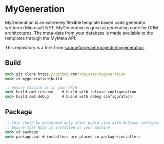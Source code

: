 # MyGeneration

MyGeneration is an extremely flexible template based code generator written in Microsoft.NET. MyGeneration is great at generating code for ORM architectures. The meta-data from your database is made available to the templates through the MyMeta API.

This repository is a fork from [sourceforge.net/projects/mygeneration](https://sourceforge.net/projects/mygeneration).

## Build

```cmd
cmd> git clone https://github.com/khaister/mygeneration
cmd> cd mygeneration\build

:: ensure msbuild is in your PATH
cmd> build.cmd release    # build with release configuration
cmd> build.cmd debug      # build with debug configuration
```

## Package

```cmd
:: This shold be performed only after build step with Release configuration
:: Ensure that NSIS is installed on your machine
cmd> cd package
cmd> package.bat # installers are placed in package\installers
```